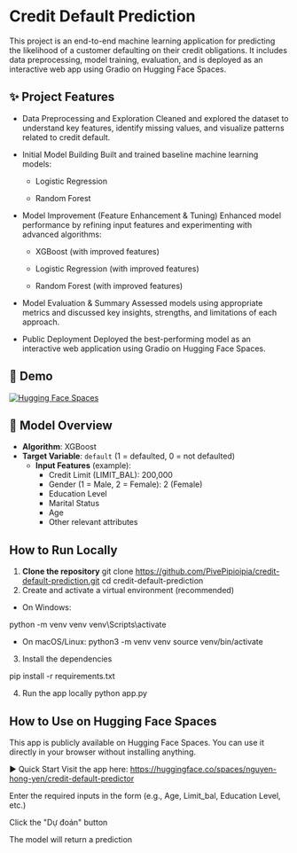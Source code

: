 # Credit Default Prediction

This project is an end-to-end machine learning application for predicting the likelihood of a customer defaulting on their credit obligations. It includes data preprocessing, model training, evaluation, and is deployed as an interactive web app using Gradio on Hugging Face Spaces.
## ✨ Project Features

- Data Preprocessing and Exploration
Cleaned and explored the dataset to understand key features, identify missing values, and visualize patterns related to credit default.

- Initial Model Building
Built and trained baseline machine learning models:

    + Logistic Regression

    + Random Forest

- Model Improvement (Feature Enhancement & Tuning)
Enhanced model performance by refining input features and experimenting with advanced algorithms:

    + XGBoost (with improved features)

    + Logistic Regression (with improved features)

    + Random Forest (with improved features)

- Model Evaluation & Summary
Assessed models using appropriate metrics and discussed key insights, strengths, and limitations of each approach.

- Public Deployment
Deployed the best-performing model as an interactive web application using Gradio on Hugging Face Spaces.

## 🚀 Demo

[![Hugging Face Spaces](https://img.shields.io/badge/HuggingFace-Spaces-yellow?logo=huggingface)](https://huggingface.co/spaces/nguyen-hong-yen/credit-default-predictor)

## 🧠 Model Overview

- **Algorithm**: XGBoost
- **Target Variable**: `default` (1 = defaulted, 0 = not defaulted)
  - **Input Features** (example):
    + Credit Limit (LIMIT_BAL): 200,000
    + Gender (1 = Male, 2 = Female): 2 (Female)
    + Education Level
    + Marital Status
    + Age
    + Other relevant attributes

##  How to Run Locally

1. **Clone the repository**
git clone https://github.com/PivePipioipia/credit-default-prediction.git
cd credit-default-prediction
2. Create and activate a virtual environment (recommended)
- On Windows:

python -m venv venv
venv\Scripts\activate

- On macOS/Linux:
python3 -m venv venv
source venv/bin/activate
3. Install the dependencies

pip install -r requirements.txt

4. Run the app locally
python app.py


## How to Use on Hugging Face Spaces
This app is publicly available on Hugging Face Spaces.
You can use it directly in your browser without installing anything.

▶️ Quick Start
Visit the app here: https://huggingface.co/spaces/nguyen-hong-yen/credit-default-predictor

Enter the required inputs in the form (e.g., Age, Limit_bal, Education Level, etc.)

Click the "Dự đoán" button

The model will return a prediction

